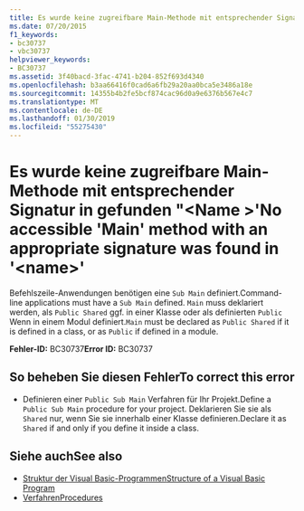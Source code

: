 ```yaml
---
title: Es wurde keine zugreifbare Main-Methode mit entsprechender Signatur in "<name>" gefunden.
ms.date: 07/20/2015
f1_keywords:
- bc30737
- vbc30737
helpviewer_keywords:
- BC30737
ms.assetid: 3f40bacd-3fac-4741-b204-852f693d4340
ms.openlocfilehash: b3aa66416f0cad6a6fb29a20aa0bca5e3486a18e
ms.sourcegitcommit: 14355b4b2fe5bcf874cac96d0a9e6376b567e4c7
ms.translationtype: MT
ms.contentlocale: de-DE
ms.lasthandoff: 01/30/2019
ms.locfileid: "55275430"
---
```

# <a name="no-accessible-main-method-with-an-appropriate-signature-was-found-in-name"></a><span data-ttu-id="137e2-102">Es wurde keine zugreifbare Main-Methode mit entsprechender Signatur in gefunden "\<Name >'</span><span class="sxs-lookup"><span data-stu-id="137e2-102">No accessible 'Main' method with an appropriate signature was found in '\<name>'</span></span>
<span data-ttu-id="137e2-103">Befehlszeile-Anwendungen benötigen eine `Sub Main` definiert.</span><span class="sxs-lookup"><span data-stu-id="137e2-103">Command-line applications must have a `Sub Main` defined.</span></span> <span data-ttu-id="137e2-104">`Main` muss deklariert werden, als `Public Shared` ggf. in einer Klasse oder als definierten `Public` Wenn in einem Modul definiert.</span><span class="sxs-lookup"><span data-stu-id="137e2-104">`Main` must be declared as `Public Shared` if it is defined in a class, or as `Public` if defined in a module.</span></span>  
  
 <span data-ttu-id="137e2-105">**Fehler-ID:** BC30737</span><span class="sxs-lookup"><span data-stu-id="137e2-105">**Error ID:** BC30737</span></span>  
  
## <a name="to-correct-this-error"></a><span data-ttu-id="137e2-106">So beheben Sie diesen Fehler</span><span class="sxs-lookup"><span data-stu-id="137e2-106">To correct this error</span></span>  
  
-   <span data-ttu-id="137e2-107">Definieren einer `Public Sub Main` Verfahren für Ihr Projekt.</span><span class="sxs-lookup"><span data-stu-id="137e2-107">Define a `Public Sub Main` procedure for your project.</span></span> <span data-ttu-id="137e2-108">Deklarieren Sie sie als `Shared` nur, wenn Sie sie innerhalb einer Klasse definieren.</span><span class="sxs-lookup"><span data-stu-id="137e2-108">Declare it as `Shared` if and only if you define it inside a class.</span></span>  
  
## <a name="see-also"></a><span data-ttu-id="137e2-109">Siehe auch</span><span class="sxs-lookup"><span data-stu-id="137e2-109">See also</span></span>
- [<span data-ttu-id="137e2-110">Struktur der Visual Basic-Programmen</span><span class="sxs-lookup"><span data-stu-id="137e2-110">Structure of a Visual Basic Program</span></span>](../../../visual-basic/programming-guide/program-structure/structure-of-a-visual-basic-program.md)
- [<span data-ttu-id="137e2-111">Verfahren</span><span class="sxs-lookup"><span data-stu-id="137e2-111">Procedures</span></span>](../../../visual-basic/programming-guide/language-features/procedures/index.md)
